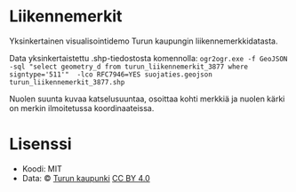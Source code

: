 # Liikennemerkit

Yksinkertainen visualisointidemo Turun kaupungin liikennemerkkidatasta.

Data yksinkertaistettu .shp-tiedostosta komennolla: `ogr2ogr.exe -f GeoJSON -sql "select geometry_d from turun_liikennemerkit_3877 where signtype='511'"  -lco RFC7946=YES suojaties.geojson turun_liikennemerkit_3877.shp`

Nuolen suunta kuvaa katselusuuntaa, osoittaa kohti merkkiä ja nuolen kärki on merkin ilmoitetussa koordinaateissa. 

# Lisenssi
 * Koodi: MIT 
 * Data: &copy; [Turun kaupunki](http://www.lounaistieto.fi/blog/2016/03/30/turun-kaupungin-liikennemerkit/) [CC BY 4.0](https://creativecommons.org/licences/by/4.0/deed.fi)